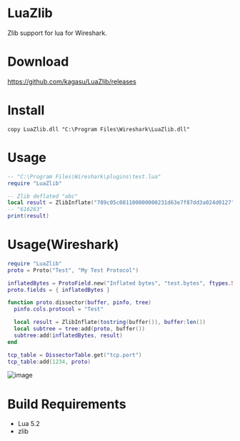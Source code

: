 # LuaZlib
Zlib support for lua for Wireshark.

# Download
https://github.com/kagasu/LuaZlib/releases

# Install
```
copy LuaZlib.dll "C:\Program Files\Wireshark\LuaZlib.dll"
```

# Usage
```lua
-- "C:\Program Files\Wireshark\plugins\test.lua"
require "LuaZlib"

-- Zlib deflated "abc"
local result = ZlibInflate("789c05c081100000000231d63e7f87dd3a024d0127", 21)
-- "616263"
print(result)
```

# Usage(Wireshark)
```lua
require "LuaZlib"
proto = Proto("Test", "My Test Protocol")

inflatedBytes = ProtoField.new("Inflated bytes", "test.bytes", ftypes.STRING)
proto.fields = { inflatedBytes }

function proto.dissector(buffer, pinfo, tree)
  pinfo.cols.protocol = "Test"

  local result = ZlibInflate(tostring(buffer()), buffer:len())
  local subtree = tree:add(proto, buffer())
  subtree:add(inflatedBytes, result)
end

tcp_table = DissectorTable.get("tcp.port")
tcp_table:add(1234, proto)
```
![image](https://user-images.githubusercontent.com/1202244/83941478-a3e2e100-a826-11ea-9603-27382f8a1f1e.png)


# Build Requirements
- Lua 5.2
- zlib
